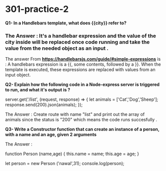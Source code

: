 # 301-practice-2

__Q1- In a Handlebars template, what does {{city}} refer to?__
### The Answer : It's a handlebar expression and the value of the city inside will be replaced once code running and take the value from the needed object as an input . 

The answer From __https://handlebarsjs.com/guide/#simple-expressions__ is : A handlebars expression is a {{, some contents, followed by a }}. When the template is executed, these expressions are replaced with values from an input object.

__Q2- Explain how the following code in a Node-express server is triggered to run, and what it's output is ?__

server.get('/list', (request, response) => {
   let animals = ['Cat','Dog','Sheep'];
   response.send(200).json(animals);
});

The Answer : Create route with name "list" and print out the array of animals since the status is "200" which means the code runs succesfully .


__Q3- Write a Constructor function that can create an instance of a person, with a name and an age, given 2 arguments__

The Answer :

function Person (name,age) 
{
    this.name = name;
    this.age = age;
}

let person = new Person ('nawal',31);
console.log(person);
